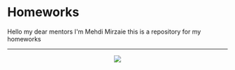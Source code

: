 # Homeworks
Hello my dear mentors
I'm Mehdi Mirzaie
this is a repository for my homeworks
<hr>
<div align="center">
  <img src=https://www.galvanizeaction.org/wp-content/uploads/2022/06/Wow-gif.gif>
</div>